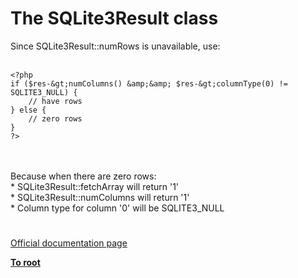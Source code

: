 # The SQLite3Result class



Since SQLite3Result::numRows is unavailable, use:<br><br>

```
<?php
if ($res-&gt;numColumns() &amp;&amp; $res-&gt;columnType(0) != SQLITE3_NULL) {
    // have rows
} else {
    // zero rows
}
?>
```
<br><br>Because when there are zero rows:<br>* SQLite3Result::fetchArray will return &apos;1&apos;<br>* SQLite3Result::numColumns will return &apos;1&apos;<br>* Column type for column &apos;0&apos; will be SQLITE3_NULL  

#

[Official documentation page](https://www.php.net/manual/en/class.sqlite3result.php)

**[To root](/README.md)**